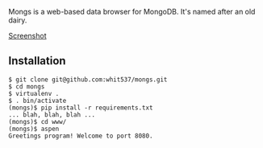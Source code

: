 Mongs is a web-based data browser for MongoDB. It's named after an old dairy.

[Screenshot](http://www.whit537.org/mongs/)


Installation
------------

    $ git clone git@github.com:whit537/mongs.git
    $ cd mongs
    $ virtualenv .
    $ . bin/activate
    (mongs)$ pip install -r requirements.txt
    ... blah, blah, blah ...
    (mongs)$ cd www/
    (mongs)$ aspen
    Greetings program! Welcome to port 8080.

